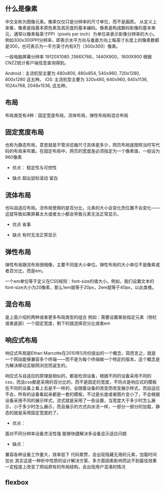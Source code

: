 ## 什么是像素


中文全称为图像元素。像素仅仅只是分辨率的尺寸单位，而不是画质。
从定义上来看，像素是指基本原色素及其灰度的基本编码。像素是构成数码影像的基本单元，通常以像素每英寸PPI（pixels per inch）为单位来表示影像分辨率的大小。
例如300x300PPI分辨率，即表示水平方向与垂直方向上每英寸长度上的像素数都是300，也可表示为一平方英寸内有9万（300x300）像素。

一般电脑屏幕分辨率  19120X1080 ,1366X768，1440X900，1600X900 根据CNZZ统计客户端信息查询得到。

Android：主流机型主要为 480x800, 480x854, 540x960, 720x1280, 800x1280 这五种。
iOS: 主流机型主要为 320x480, 640x960, 640x1136, 1024x768, 2048x1536, 这五种。


## 布局

布局类型有4种：固定宽度布局，流体布局，弹性布局和混合布局

## 固定宽度布局

也称为静态布局，意思就是不管浏览器尺寸具体是多少，网页布局就按照当时写代码的布局来布置。在固定布局中，网页的宽度是必须指定为一个像素值，一般设为960像素

* 优点：
稳定性与可控性


* 缺点
超出鼠标滚动
留白

## 流体布局

也叫自适应布局。流布局使用的是百分比，元素的大小会变化而位置不会变化——这就导致如果屏幕太大或者太小都会导致元素无法正常显示。

* 优点
省事

* 缺点
有时无法正常显示

## 弹性布局

弹性布局跟流布局很相像，主要不同是大小单位。弹性布局的大小单位不是像素或者百分比，而是em。

一个em单位等于定义在CSS规则：font-size的值大小。例如，我们设置文本的font-size大小为20像素，那么1em就等于20px，2em就等于40px，以此类推。

## 混合布局

是上面介绍的两种或者更多布局类型的组合
例如：需要设置某些指定元素（侧栏或者底部）一个固定宽度，剩下的就选择百分比或者em


## 响应式布局

响应式布局是Ethan Marcotte在2010年5月份提出的一个概念，简而言之，就是一个网站能够兼容多个终端——而不是为每个终端做一个特定的版本。这个概念是为解决移动互联网浏览而诞生的。


响应式与自适应的原理是相似的，都是检测设备，根据不同的设备采用不同的css，而且css都是采用的百分比的，而不是固定的宽度，不同点是响应式的模板在不同的设备上看上去是不一样的，会随着设备的改变而改变展示样式，而自适应不会，所有的设备看起来都是一套的模板，不过是长度或者图片变小了，不会根据设备采用不同的展示样式，流式就是采用了一些设置，当宽度大于多少时怎么展示，小于多少时怎么展示，而且展示的方式向水流一样，一部分一部分的加载，静态的就是采用固定宽度的了。

* 优点：

面对不同分辨率设备灵活性强
能够快捷解决多设备显示适应问题

* 缺点：

兼容各种设备工作量大，效率低下
代码累赘，会出现隐藏无用的元素，加载时间加长
其实这是一种折中性质的设计解决方案，多方面因素影响而达不到最佳效果
一定程度上改变了网站原有的布局结构，会出现用户混淆的情况

## flexbox
